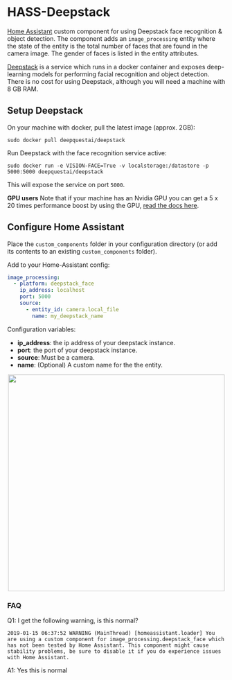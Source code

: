 # HASS-Deepstack
[Home Assistant](https://www.home-assistant.io/) custom component for using Deepstack face recognition &amp; object detection. The component adds an `image_processing` entity where the state of the entity is the total number of faces that are found in the camera image. The gender of faces is listed in the entity attributes.

[Deepstack](https://www.deepquestai.com/insider/) is a service which runs in a docker container and exposes deep-learning models for performing facial recognition and object detection. There is no cost for using Deepstack, although you will need a machine with 8 GB RAM.

## Setup Deepstack
On your machine with docker, pull the latest image (approx. 2GB):
```
sudo docker pull deepquestai/deepstack
```

Run Deepstack with the face recognition service active:
```
sudo docker run -e VISION-FACE=True -v localstorage:/datastore -p 5000:5000 deepquestai/deepstack
```

This will expose the service on port `5000`.

**GPU users** Note that if your machine has an Nvidia GPU you can get a 5 x 20 times performance boost by using the GPU, [read the docs here](https://deepstackpython.readthedocs.io/en/latest/gpuinstall.html#gpuinstall).

## Configure Home Assistant

Place the `custom_components` folder in your configuration directory (or add its contents to an existing `custom_components` folder).

Add to your Home-Assistant config:
```yaml
image_processing:
  - platform: deepstack_face
    ip_address: localhost
    port: 5000
    source:
      - entity_id: camera.local_file
        name: my_deepstack_name
```
Configuration variables:
- **ip_address**: the ip address of your deepstack instance.
- **port**: the port of your deepstack instance.
- **source**: Must be a camera.
- **name**: (Optional) A custom name for the the entity.

<p align="center">
<img src="https://github.com/robmarkcole/HASS-Deepstack/blob/master/docs/usage.png" width="500">
</p>

### FAQ
Q1: I get the following warning, is this normal?
```
2019-01-15 06:37:52 WARNING (MainThread) [homeassistant.loader] You are using a custom component for image_processing.deepstack_face which has not been tested by Home Assistant. This component might cause stability problems, be sure to disable it if you do experience issues with Home Assistant.
```
A1: Yes this is normal
